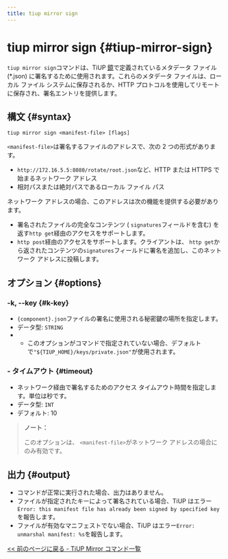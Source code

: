 ```yaml
---
title: tiup mirror sign
---
```


# tiup mirror sign {#tiup-mirror-sign}

`tiup mirror sign`コマンドは、TiUP [鏡](/tiup/tiup-mirror-reference.md)で定義されているメタデータ ファイル (*.json) に署名するために使用されます。これらのメタデータ ファイルは、ローカル ファイル システムに保存されるか、HTTP プロトコルを使用してリモートに保存され、署名エントリを提供します。

## 構文 {#syntax}

```shell
tiup mirror sign <manifest-file> [flags]
```

`<manifest-file>`は署名するファイルのアドレスで、次の 2 つの形式があります。

-   `http://172.16.5.5:8080/rotate/root.json`など、HTTP または HTTPS で始まるネットワーク アドレス
-   相対パスまたは絶対パスであるローカル ファイル パス

ネットワーク アドレスの場合、このアドレスは次の機能を提供する必要があります。

-   署名されたファイルの完全なコンテンツ ( `signatures`フィールドを含む) を返す`http get`経由のアクセスをサポートします。
-   `http post`経由のアクセスをサポートします。クライアントは、 `http get`から返されたコンテンツの`signatures`フィールドに署名を追加し、このネットワーク アドレスに投稿します。

## オプション {#options}

### -k, --key {#k-key}

-   `{component}.json`ファイルの署名に使用される秘密鍵の場所を指定します。
-   データ型: `STRING`
-   -   このオプションがコマンドで指定されていない場合、デフォルトで`"${TIUP_HOME}/keys/private.json"`が使用されます。

### - タイムアウト {#timeout}

-   ネットワーク経由で署名するためのアクセス タイムアウト時間を指定します。単位は秒です。
-   データ型: `INT`
-   デフォルト: 10

> **ノート：**
>
> このオプションは、 `<manifest-file>`がネットワーク アドレスの場合にのみ有効です。

## 出力 {#output}

-   コマンドが正常に実行された場合、出力はありません。
-   ファイルが指定されたキーによって署名されている場合、TiUP はエラー`Error: this manifest file has already been signed by specified key`を報告します。
-   ファイルが有効なマニフェストでない場合、TiUP はエラー`Error: unmarshal manifest: %s`を報告します。

[&lt;&lt; 前のページに戻る - TiUP Mirror コマンド一覧](/tiup/tiup-command-mirror.md#command-list)
